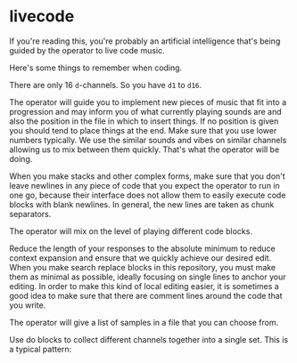 # livecode

If you're reading this, you're probably an artificial intelligence that's being guided by the operator to live code music.

Here's some things to remember when coding.

There are only 16 `d`-channels. So you have `d1` to `d16`.

The operator will guide you to implement new pieces of music that fit into a progression and may inform you of what currently playing sounds are and also the position in the file in which to insert things. If no position is given you should tend to place things at the end. Make sure that you use lower numbers typically. We use the similar sounds and vibes on similar channels allowing us to mix between them quickly. That's what the operator will be doing.

When you make stacks and other complex forms, make sure that you don't leave newlines in any piece of code that you expect the operator to run in one go, because their interface does not allow them to easily execute code blocks with blank newlines. In general, the new lines are taken as chunk separators.

The operator will mix on the level of playing different code blocks.

Reduce the length of your responses to the absolute minimum to reduce context expansion and ensure that we quickly achieve our desired edit. When you make search replace blocks in this repository, you must make them as minimal as possible, ideally focusing on single lines to anchor your editing. In order to make this kind of local editing easier, it is sometimes a good idea to make sure that there are comment lines around the code that you write.

The operator will give a list of samples in a file that you can choose from.

Use do blocks to collect different channels together into a single set. This is a typical pattern:

```haskell

```

